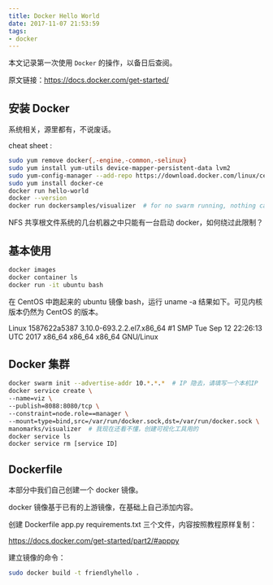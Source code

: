 ```yaml
---
title: Docker Hello World
date: 2017-11-07 21:53:59
tags:
- docker
---
```


本文记录第一次使用 `Docker` 的操作，以备日后查阅。

原文链接：https://docs.docker.com/get-started/

<!-- more -->

## 安装 Docker

系统相关，源里都有，不说废话。

cheat sheet :

```bash
sudo yum remove docker{,-engine,-common,-selinux}
sudo yum install yum-utils device-mapper-persistent-data lvm2
sudo yum-config-manager --add-repo https://download.docker.com/linux/centos/docker-ce.repo
sudo yum install docker-ce
docker run hello-world
docker --version
docker run dockersamples/visualizer  # for no swarm running, nothing can be seen
```

NFS 共享根文件系统的几台机器之中只能有一台启动 docker，如何绕过此限制？

## 基本使用

```bash
docker images
docker container ls
docker run -it ubuntu bash
```

在 CentOS 中跑起来的 ubuntu 镜像 bash，运行 uname -a 结果如下。可见内核版本仍然为 CentOS 的版本。

Linux 1587622a5387 3.10.0-693.2.2.el7.x86_64 #1 SMP Tue Sep 12 22:26:13 UTC 2017 x86_64 x86_64 x86_64 GNU/Linux

## Docker 集群

```bash
docker swarm init --advertise-addr 10.*.*.*  # IP 隐去，请填写一个本机IP
docker service create \
--name=viz \
--publish=8088:8080/tcp \
--constraint=node.role==manager \
--mount=type=bind,src=/var/run/docker.sock,dst=/var/run/docker.sock \
manomarks/visualizer  # 我现在还看不懂，创建可视化工具用的
docker service ls
docker service rm [service ID]
```

## Dockerfile

本部分中我们自己创建一个 docker 镜像。

docker 镜像基于已有的上游镜像，在基础上自己添加内容。

创建 Dockerfile app.py requirements.txt 三个文件，内容按照教程原样复制：

https://docs.docker.com/get-started/part2/#apppy

建立镜像的命令：

```bash
sudo docker build -t friendlyhello .
```


